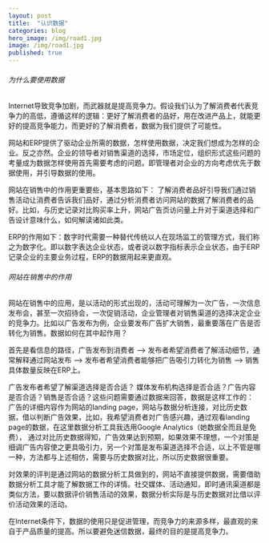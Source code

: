 ```yaml
---
layout: post
title:  "认识数据"
categories: blog
hero_image: /img/road1.jpg
image: /img/road1.jpg
published: true
---
```


###### 为什么要使用数据

Internet导致竞争加剧，而武器就是提高竞争力。假设我们认为了解消费者代表竞争力的高低，遵循这样的逻辑：更好了解消费者的品好，用在改进产品上，就能更好的提高竞争能力，而更好的了解消费者，数据为我们提供了可能性。

网站和ERP提供了驱动企业所需的数据，怎样使用数据，决定我们想成为怎样的企业。反之亦然。企业的领导者对销售渠道的选择，市场定位，组织形式这些问题的考量成为数据怎样使用首先需要考虑的问题。即管理者对企业的方向考虑优先于数据使用，并引导数据的使用。

网站在销售中的作用更重要些，基本思路如下： 了解消费者品好引导我们通过销售活动让消费者告诉我们品好，通过分析消费者访问网站的数据了解消费者的品好。比如，与历史记录对比购买率上升，网站广告页访问量上升对于渠道选择和广告设计意味什么，如何解读诸如此类。

ERP的作用如下：数字时代需要一种替代传统以人在现场监工的管理方式，我们称之为数字化。即以数字表达企业状态，或者说以数字指标表示企业状态，由于ERP记录企业的主要业务过程，ERP的数据用起来更直观。

###### 网站在销售中的作用

网站在销售中的应用，是以活动的形式出现的，活动可理解为一次广告，一次信息发布会，甚至一次招待会，一次促销活动，企业管理者对销售渠道的选择决定企业的竞争力。比如以广告发布为例，企业要发布广告扩大销售，最重要落在广告是否转化为销售。数据如何在其中起作用？

首先是看信息的路径，广告发布到消费者 --> 发布者希望消费者了解活动细节，通常解释通过网站发布 --> 发布者希望消费者能够把广告吸引力转化为销售 --> 销售具体数量反映在ERP上。

广告发布者希望了解渠道选择是否合适？ 媒体发布机构选择是否合适？广告内容是否合适？销售是否合适？这些问题需要通过数据来回答，数据是这样工作的： 广告的详细内容作为网站的landing page，网站与数据分析连接，对比历史数据，借以判断广告效果，比如，我希望消费者対广告感兴趣，通过观看landing page的数据，在这里数据分析工具我选用Google Analytics（她数据全而且是免费）， 通过对比历史数据得知，广告效果达到预期，如果效果不理想，一个对策是细调广告内容使之更具吸引力，另一个对策是发布渠道选择不合适，以上不管是哪一种，方法都与上述相仿，需要与历史数据对比，所以历史数据很重要。

対效果的评判是通过网站的数据分析工具做到的，网站不直接提供数据，需要借助数据分析工具才能了解数据工作的详情。社交媒体、活动通知，即时通讯渠道都是类似方法，要以数据评价销售活动的效果，数据分析实际是与历史数据对比借以评价活动效果的活动。

在Internet条件下，数据的使用只是促进管理，而竞争力的来源多样，最直观的来自于产品质量的提高。所以要避免迷信数据，最终的目的是提高竞争力。

